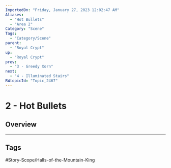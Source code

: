 ```yaml
---
ImportedOn: "Friday, January 27, 2023 12:02:47 AM"
Aliases:
  - "Hot Bullets"
  - "Area 2"
Category: "Scene"
Tags:
  - "Category/Scene"
parent:
  - "Royal Crypt"
up:
  - "Royal Crypt"
prev:
  - "3 - Greedy Xorn"
next:
  - "4 - Illuminated Stairs"
RWtopicId: "Topic_2467"
---
```

# 2 - Hot Bullets
## Overview

---
## Tags
#Story-Scope/Halls-of-the-Mountain-King


